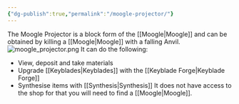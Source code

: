 ```yaml
---
{"dg-publish":true,"permalink":"/moogle-projector/"}
---
```


The Moogle Projector is a block form of the [[Moogle\|Moogle]] and can be obtained by killing a [[Moogle\|Moogle]] with a falling Anvil.
![moogle_projector.png](/img/user/moogle_projector.png)
It can do the following:
* View, deposit and take materials
* Upgrade [[Keyblades\|Keyblades]] with the [[Keyblade Forge\|Keyblade Forge]]
* Synthesise items with [[Synthesis\|Synthesis]]
It does not have access to the shop for that you will need to find a [[Moogle\|Moogle]].
